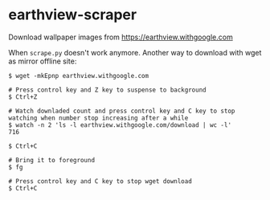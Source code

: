 # earthview-scraper
Download wallpaper images from https://earthview.withgoogle.com

When `scrape.py` doesn't work anymore.
Another way to download with wget as mirror offline site:
```
$ wget -mkEpnp earthview.withgoogle.com

# Press control key and Z key to suspense to background
$ Ctrl+Z

# Watch downladed count and press control key and C key to stop watching when number stop increasing after a while
$ watch -n 2 'ls -l earthview.withgoogle.com/download | wc -l'
716

$ Ctrl+C

# Bring it to foreground
$ fg

# Press control key and C key to stop wget download
$ Ctrl+C
```
